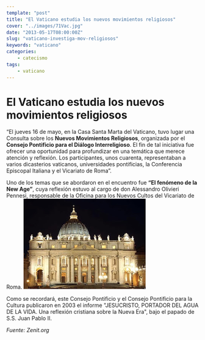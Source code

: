```yaml
---
template: "post"
title: "El Vaticano estudia los nuevos movimientos religiosos"
cover: "../images/71Vac.jpg"
date: "2013-05-17T08:00:00Z"
slug: "vaticano-investiga-mov-religiosos"
keywords: "vaticano"
categories: 
    - catecismo
tags: 
    - vaticano
---
```

# El Vaticano estudia los nuevos movimientos religiosos


“El jueves 16 de mayo, en la Casa Santa Marta del Vaticano, tuvo lugar una Consulta sobre los **Nuevos Movimientos Religiosos**, organizada por el **Consejo Pontificio para el Diálogo Interreligioso**. El fin de tal iniciativa fue ofrecer una oportunidad para profundizar en una temática que merece atención y reflexión. Los participantes, unos cuarenta, representaban a varios dicasterios vaticanos, universidades pontificias, la Conferencia Episcopal Italiana y el Vicariato de Roma”.

Uno de los temas que se abordaron en el encuentro fue **“El fenómeno de la New Age”**, cuya reflexión estuvo al cargo de don Alessandro Olivieri Pennesi, responsable de la Oficina para los Nuevos Cultos del Vicariato de Roma.
![Hindu](../images/71Vac.jpg) 

Como se recordará, este Consejo Pontificio y el Consejo Pontificio para la Cultura publicaron en 2003 el informe "JESUCRISTO, PORTADOR DEL AGUA DE LA VIDA. Una reflexión cristiana sobre la Nueva Era", bajo el papado de S.S. Juan Pablo II.

*Fuente:  Zenit.org*